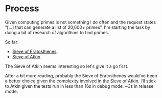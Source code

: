 # Process

Given computing primes is not something I do often and the request states
“[...] that can generate a list of 20,000+ primes”.  I'm starting the task
by doing a bit of research of algorithms to find primes.

So far:

* [Sieve of Eratosthenes](https://en.wikipedia.org/wiki/Sieve_of_Eratosthenes).
* [Sieve of Atkin](https://en.wikipedia.org/wiki/Sieve_of_Atkin).


The Sieve of Atkin seems interesting so let's give it a go first.

After a bit more reading, probably the Sieve of Eratosthenes would've been a
better choice given the complexity involved in the Sieve of Atkin.  I'll stick
to Atkin given the tests run in less than 16s in debug mode, ~3s in release
mode.
